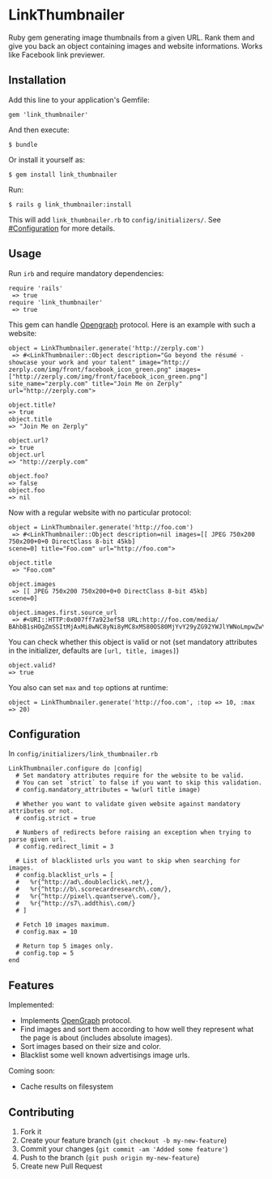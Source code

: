# LinkThumbnailer

Ruby gem generating image thumbnails from a given URL. Rank them and give you back an object containing images and website informations. Works like Facebook link previewer.

## Installation

Add this line to your application's Gemfile:

    gem 'link_thumbnailer'

And then execute:

    $ bundle

Or install it yourself as:

    $ gem install link_thumbnailer

Run:

	$ rails g link_thumbnailer:install

This will add `link_thumbnailer.rb` to `config/initializers/`. See [#Configuration](https://github.com/gottfrois/link_thumbnailer#configuration) for more details.

## Usage

Run `irb` and require mandatory dependencies:

	require 'rails'
	 => true
	require 'link_thumbnailer'
	 => true
	 
This gem can handle [Opengraph](http://ogp.me/) protocol. Here is an example with such a website:
	
	object = LinkThumbnailer.generate('http://zerply.com')
	 => #<LinkThumbnailer::Object description="Go beyond the résumé - showcase your work and your talent" image="http://	zerply.com/img/front/facebook_icon_green.png" images=["http://zerply.com/img/front/facebook_icon_green.png"] 	site_name="zerply.com" title="Join Me on Zerply" url="http://zerply.com"> 

	object.title?
 	=> true
 	object.title
 	=> "Join Me on Zerply"

 	object.url?
	=> true
	object.url
	=> "http://zerply.com"

	object.foo?
	=> false
	object.foo
	=> nil

Now with a regular website with no particular protocol:

	object = LinkThumbnailer.generate('http://foo.com')
	 => #<LinkThumbnailer::Object description=nil images=[[ JPEG 750x200 750x200+0+0 DirectClass 8-bit 45kb]
	scene=0] title="Foo.com" url="http://foo.com"> 

	object.title
	 => "Foo.com"
	 
	object.images
	 => [[ JPEG 750x200 750x200+0+0 DirectClass 8-bit 45kb]
	scene=0]

	object.images.first.source_url
	 => #<URI::HTTP:0x007ff7a923ef58 URL:http://foo.com/media/	BAhbB1sHOgZmSSItMjAxMi8wNC8yNi8yMC8xMS80OS80MjYvY29yZG92YWJlYWNoLmpwZwY6BkVUWwg6BnA6CnRodW1iSSINNzUweDIwMCMGOwZU/cordovabeach.jpg>

You can check whether this object is valid or not (set mandatory attributes in the initializer, defaults are `[url, title, images]`)

	object.valid?
 	=> true
 	
 You also can set `max` and `top` options at runtime:
 
 	object = LinkThumbnailer.generate('http://foo.com', :top => 10, :max => 20)

## Configuration

In `config/initializers/link_thumbnailer.rb`

	LinkThumbnailer.configure do |config|
	  # Set mandatory attributes require for the website to be valid.
	  # You can set `strict` to false if you want to skip this validation.
	  # config.mandatory_attributes = %w(url title image)

	  # Whether you want to validate given website against mandatory attributes or not.
	  # config.strict = true

	  # Numbers of redirects before raising an exception when trying to parse given url.
	  # config.redirect_limit = 3

	  # List of blacklisted urls you want to skip when searching for images.
	  # config.blacklist_urls = [
	  #   %r{^http://ad\.doubleclick\.net/},
	  #   %r{^http://b\.scorecardresearch\.com/},
	  #   %r{^http://pixel\.quantserve\.com/},
	  #   %r{^http://s7\.addthis\.com/}
	  # ]

	  # Fetch 10 images maximum.
	  # config.max = 10

	  # Return top 5 images only.
	  # config.top = 5
	end

## Features

Implemented:

- Implements [OpenGraph](http://ogp.me/) protocol.
- Find images and sort them according to how well they represent what the page is about (includes absolute images).
- Sort images based on their size and color.
- Blacklist some well known advertisings image urls.

Coming soon:

- Cache results on filesystem

## Contributing

1. Fork it
2. Create your feature branch (`git checkout -b my-new-feature`)
3. Commit your changes (`git commit -am 'Added some feature'`)
4. Push to the branch (`git push origin my-new-feature`)
5. Create new Pull Request
